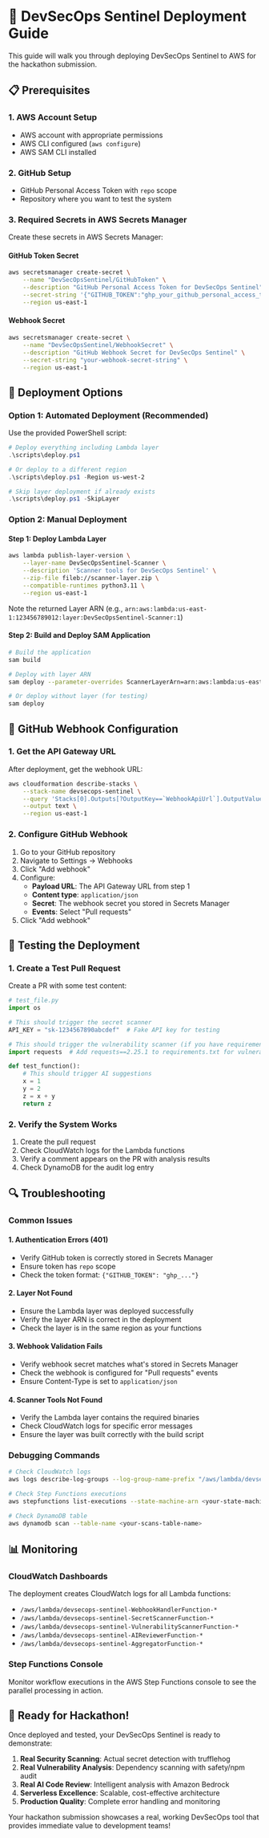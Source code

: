 # 🚀 DevSecOps Sentinel Deployment Guide

This guide will walk you through deploying DevSecOps Sentinel to AWS for the hackathon submission.

## 📋 Prerequisites

### 1. AWS Account Setup
- AWS account with appropriate permissions
- AWS CLI configured (`aws configure`)
- AWS SAM CLI installed

### 2. GitHub Setup
- GitHub Personal Access Token with `repo` scope
- Repository where you want to test the system

### 3. Required Secrets in AWS Secrets Manager

Create these secrets in AWS Secrets Manager:

#### GitHub Token Secret
```bash
aws secretsmanager create-secret \
    --name "DevSecOpsSentinel/GitHubToken" \
    --description "GitHub Personal Access Token for DevSecOps Sentinel" \
    --secret-string '{"GITHUB_TOKEN":"ghp_your_github_personal_access_token"}' \
    --region us-east-1
```

#### Webhook Secret
```bash
aws secretsmanager create-secret \
    --name "DevSecOpsSentinel/WebhookSecret" \
    --description "GitHub Webhook Secret for DevSecOps Sentinel" \
    --secret-string "your-webhook-secret-string" \
    --region us-east-1
```

## 🚀 Deployment Options

### Option 1: Automated Deployment (Recommended)

Use the provided PowerShell script:

```powershell
# Deploy everything including Lambda layer
.\scripts\deploy.ps1

# Or deploy to a different region
.\scripts\deploy.ps1 -Region us-west-2

# Skip layer deployment if already exists
.\scripts\deploy.ps1 -SkipLayer
```

### Option 2: Manual Deployment

#### Step 1: Deploy Lambda Layer
```bash
aws lambda publish-layer-version \
    --layer-name DevSecOpsSentinel-Scanner \
    --description 'Scanner tools for DevSecOps Sentinel' \
    --zip-file fileb://scanner-layer.zip \
    --compatible-runtimes python3.11 \
    --region us-east-1
```

Note the returned Layer ARN (e.g., `arn:aws:lambda:us-east-1:123456789012:layer:DevSecOpsSentinel-Scanner:1`)

#### Step 2: Build and Deploy SAM Application
```bash
# Build the application
sam build

# Deploy with layer ARN
sam deploy --parameter-overrides ScannerLayerArn=arn:aws:lambda:us-east-1:123456789012:layer:DevSecOpsSentinel-Scanner:1

# Or deploy without layer (for testing)
sam deploy
```

## 🔗 GitHub Webhook Configuration

### 1. Get the API Gateway URL
After deployment, get the webhook URL:

```bash
aws cloudformation describe-stacks \
    --stack-name devsecops-sentinel \
    --query 'Stacks[0].Outputs[?OutputKey==`WebhookApiUrl`].OutputValue' \
    --output text \
    --region us-east-1
```

### 2. Configure GitHub Webhook

1. Go to your GitHub repository
2. Navigate to Settings → Webhooks
3. Click "Add webhook"
4. Configure:
   - **Payload URL**: The API Gateway URL from step 1
   - **Content type**: `application/json`
   - **Secret**: The webhook secret you stored in Secrets Manager
   - **Events**: Select "Pull requests"
5. Click "Add webhook"

## 🧪 Testing the Deployment

### 1. Create a Test Pull Request

Create a PR with some test content:

```python
# test_file.py
import os

# This should trigger the secret scanner
API_KEY = "sk-1234567890abcdef"  # Fake API key for testing

# This should trigger the vulnerability scanner (if you have requirements.txt)
import requests  # Add requests==2.25.1 to requirements.txt for vulnerability test

def test_function():
    # This should trigger AI suggestions
    x = 1
    y = 2
    z = x + y
    return z
```

### 2. Verify the System Works

1. Create the pull request
2. Check CloudWatch logs for the Lambda functions
3. Verify a comment appears on the PR with analysis results
4. Check DynamoDB for the audit log entry

## 🔍 Troubleshooting

### Common Issues

#### 1. Authentication Errors (401)
- Verify GitHub token is correctly stored in Secrets Manager
- Ensure token has `repo` scope
- Check the token format: `{"GITHUB_TOKEN": "ghp_..."}`

#### 2. Layer Not Found
- Ensure the Lambda layer was deployed successfully
- Verify the layer ARN is correct in the deployment
- Check the layer is in the same region as your functions

#### 3. Webhook Validation Fails
- Verify webhook secret matches what's stored in Secrets Manager
- Check the webhook is configured for "Pull requests" events
- Ensure Content-Type is set to `application/json`

#### 4. Scanner Tools Not Found
- Verify the Lambda layer contains the required binaries
- Check CloudWatch logs for specific error messages
- Ensure the layer was built correctly with the build script

### Debugging Commands

```bash
# Check CloudWatch logs
aws logs describe-log-groups --log-group-name-prefix "/aws/lambda/devsecops-sentinel"

# Check Step Functions executions
aws stepfunctions list-executions --state-machine-arn <your-state-machine-arn>

# Check DynamoDB table
aws dynamodb scan --table-name <your-scans-table-name>
```

## 📊 Monitoring

### CloudWatch Dashboards

The deployment creates CloudWatch logs for all Lambda functions:
- `/aws/lambda/devsecops-sentinel-WebhookHandlerFunction-*`
- `/aws/lambda/devsecops-sentinel-SecretScannerFunction-*`
- `/aws/lambda/devsecops-sentinel-VulnerabilityScannerFunction-*`
- `/aws/lambda/devsecops-sentinel-AIReviewerFunction-*`
- `/aws/lambda/devsecops-sentinel-AggregatorFunction-*`

### Step Functions Console

Monitor workflow executions in the AWS Step Functions console to see the parallel processing in action.

## 🎯 Ready for Hackathon!

Once deployed and tested, your DevSecOps Sentinel is ready to demonstrate:

1. **Real Security Scanning**: Actual secret detection with trufflehog
2. **Real Vulnerability Analysis**: Dependency scanning with safety/npm audit
3. **Real AI Code Review**: Intelligent analysis with Amazon Bedrock
4. **Serverless Excellence**: Scalable, cost-effective architecture
5. **Production Quality**: Complete error handling and monitoring

Your hackathon submission showcases a real, working DevSecOps tool that provides immediate value to development teams!
